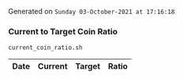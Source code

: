 Generated on `Sunday 03-October-2021 at 17:16:18`

### Current to Target Coin Ratio
`current_coin_ratio.sh`

Date|Current|Target|Ratio
---|---|---|---
